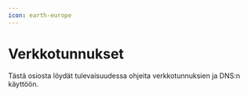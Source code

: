 ```yaml
---
icon: earth-europe
---
```

# Verkkotunnukset

Tästä osiosta löydät tulevaisuudessa ohjeita verkkotunnuksien ja DNS:n käyttöön.
